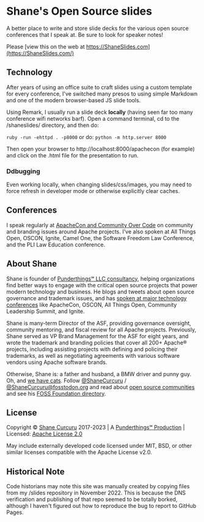 # Shane's Open Source slides

A better place to write and store slide decks for the various open source
conferences that I speak at. Be sure to look for speaker notes!

Please [view this on the web at https://ShaneSlides.com](https://ShaneSlides.com/)

## Technology

After years of using an office suite to craft slides using a custom template
for every conference, I've switched many presos to using simple Markdown and
one of the modern browser-based JS slide tools.

Using Remark, I usually run a slide deck **locally** (having seen far too 
many conference wifi networks barf).  Open a command terminal, cd 
to the /shaneslides/ directory, and then do:

```ruby -run -ehttpd . -p8000```
or do:
```python -m http.server 8000```

Then open your browser to http://localhost:8000/apachecon (for example)
and click on the .html file for the presentation to run.

### Ddbugging

Even working locally, when changing slides/css/images, you may need to 
force refresh in developer mode or otherwise explicitly clear caches.



## Conferences

I speak regularly at [ApacheCon and
Community Over Code](https://communityovercode.org/) on community and branding issues
around Apache projects. I've also spoken at All Things Open, OSCON, Ignite, Camel One, the Software Freedom Law Conference, and the PLI Law Education conference.

## About Shane

Shane is founder of [Punderthings℠ LLC consultancy](http://punderthings.com/), helping organizations find better ways to engage with the critical open source projects that power modern technology and business.  He blogs and tweets about open source governance and trademark issues, and has [spoken at major technology conferences](https://ShaneSlides.com/) like ApacheCon, OSCON, All Things Open, Community Leadership Summit, and Ignite.

Shane is many-term Director of the ASF, providing governance oversight, community mentoring, and fiscal review for all Apache projects.  Previously, Shane served as VP Brand Management for the ASF for eight years, and wrote the trademark and branding policies that cover all 200+ Apache® projects, including assisting projects with defining and policing their trademarks, as well as negotiating agreements with various software vendors using Apache software brands.  

Otherwise, Shane is: a father and husband, a BMW driver and punny guy. Oh, and [we have cats](https://www.instagram.com/shanecurcuru/). Follow [@ShaneCurcuru](https://twitter.com/shanecurcuru) / [@ShaneCurcuru@fosstodon.org](https://fosstodon.org/@shanecurcuru) and read about [open source communities](https://CommunityOverCode.com) and see his [FOSS Foundation directory](https://ChooseAFoundation.com).

## License

Copyright © [Shane Curcuru](https://shanecurcuru.org/) 2017-2023 | A [Punderthings℠ Production](https://punderthings.com/) | Licensed: [Apache License 2.0](https://www.apache.org/licenses/LICENSE-2.0.html)

May include externally developed code licensed under MIT, BSD, or other
similar licenses compatible with the Apache License v2.0.

## Historical Note

Code historians may note this site was manually created by copying files from my /slides repository in November 2022.
This is because the DNS verification and publishing of that repo seemed to be totally borked, although I haven't figured out how to reproduce the bug to report to GitHub Pages.
